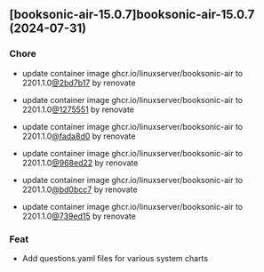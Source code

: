 

## [booksonic-air-15.0.7]booksonic-air-15.0.7 (2024-07-31)

### Chore



- update container image ghcr.io/linuxserver/booksonic-air to 2201.1.0[@2bd7b17](https://github.com/2bd7b17) by renovate

- update container image ghcr.io/linuxserver/booksonic-air to 2201.1.0[@1275551](https://github.com/1275551) by renovate

- update container image ghcr.io/linuxserver/booksonic-air to 2201.1.0[@fada8d0](https://github.com/fada8d0) by renovate

- update container image ghcr.io/linuxserver/booksonic-air to 2201.1.0[@968ed22](https://github.com/968ed22) by renovate

- update container image ghcr.io/linuxserver/booksonic-air to 2201.1.0[@bd0bcc7](https://github.com/bd0bcc7) by renovate

- update container image ghcr.io/linuxserver/booksonic-air to 2201.1.0[@739ed15](https://github.com/739ed15) by renovate

### Feat



- Add questions.yaml files for various system charts
